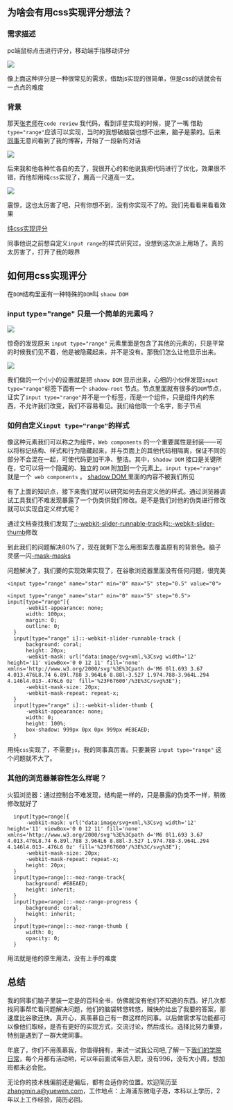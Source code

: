 ## 为啥会有用css实现评分想法？
### 需求描述
pc端鼠标点击进行评分，移动端手指移动评分

<img src="./star.gif">

像上面这种评分是一种很常见的需求，借助js实现的很简单，但是css的话就会有一点点的难度

### 背景 
那天[张老师](https://www.zhangxinxu.com/wordpress/)在`code review` 我代码，看到评星实现的时候，提了一嘴 借助`type="range"`应该可以实现，当时的我想破脑袋也想不出来，脑子是蒙的。后来[同事](https://github.com/XboxYan)无意间看到了我的博客，开始了一段新的对话

<img src="./1.png">

后来我和他各种忙各自的去了，我很开心的和他说我把代码进行了优化，效果很不错，而他却用纯`css`实现了，魔高一尺道高一丈。

<img src="./2.png">

震惊，这也太厉害了吧，只有你想不到，没有你实现不了的。我们先看看来看看效果

[纯css实现评分](https://codepen.io/qingchuang/pen/jOMmQab)

同事他说之前想自定义`input range`的样式研究过，没想到这次派上用场了。真的太厉害了，打开了我的眼界


## 如何用css实现评分
在`DOM`结构里面有一种特殊的`DOM`叫 `shaow DOM`
### input type="range" 只是一个简单的元素吗？

<img src="./3.png">

惊奇的发现原来 `input type="range"` 元素里面是包含了其他的元素的，只是平常的时候我们见不着，他是被隐藏起来，并不是没有。那我们怎么让他显示出来。

<img src="./4.png">

我们做的一个小小的设置就是把 `shaow DOM` 显示出来，心细的小伙伴发现`input type="range"`标签下面有一个 `shadow-root`  节点。节点里面就有很多的`DOM`节点，证实了`input type="range"`并不是一个标签，而是一个组件，只是组件内的东西，不允许我们改变，我们不容易看见。我们给他取一个名字，影子节点

### 如何自定义`input type="range"`的样式
像这种元素我们可以称之为组件，`Web components` 的一个重要属性是封装——可以将标记结构、样式和行为隐藏起来，并与页面上的其他代码相隔离，保证不同的部分不会混在一起，可使代码更加干净、整洁。其中，`Shadow DOM` 接口是关键所在，它可以将一个隐藏的、独立的 `DOM` 附加到一个元素上。`input type="range"` 就是一个` web components` 。
[ shadow DOM ](https://developer.mozilla.org/zh-CN/docs/Web/Web_Components/Using_shadow_DOM)里面的内容不被我们所见

有了上面的知识点，接下来我们就可以研究如何去自定义他的样式。通过浏览器调试工具我们不难发现暴露了一个伪类供我们修改。是不是我们对他的伪类进行修改就可以实现自定义样式呢？

通过文档查找我们发现了[::-webkit-slider-runnable-track](https://developer.mozilla.org/zh-CN/docs/Web/CSS/::-webkit-slider-runnable-track)和[::-webkit-slider-thumb](https://developer.mozilla.org/zh-CN/docs/Web/CSS/::-webkit-slider-thumb)修改

到此我们的问题解决80%了，现在就剩下怎么用图案去覆盖原有的背景色。脑子灵感一闪[-mask-masks](https://www.zhangxinxu.com/wordpress/2017/11/css-css3-mask-masks/)

问题解决了，我们要的实现效果实现了，在谷歌浏览器里面没有任何问题，很完美

```
<input type="range" name="star" min="0" max="5" step="0.5" value="0">

<input type="range" name="star" min="0" max="5" step="0.5">
input[type="range"]{
      -webkit-appearance: none;
      width: 100px;
      margin: 0;
      outline: 0;
  }
  input[type="range" i]::-webkit-slider-runnable-track {
      background: coral;
      height: 20px;
      -webkit-mask: url("data:image/svg+xml,%3Csvg width='12' height='11' viewBox='0 0 12 11' fill='none' xmlns='http://www.w3.org/2000/svg'%3E%3Cpath d='M6 0l1.693 3.67 4.013.476L8.74 6.89l.788 3.964L6 8.88l-3.527 1.974.788-3.964L.294 4.146l4.013-.476L6 0z' fill='%23F67600'/%3E%3C/svg%3E");
      -webkit-mask-size: 20px;
      -webkit-mask-repeat: repeat-x;
  }
  input[type="range" i]::-webkit-slider-thumb {
      -webkit-appearance: none;
      width: 0;
      height: 100%;
      box-shadow: 999px 0px 0px 999px #E8EAED;
  }
```

用纯`css`实现了，不需要`js`，我的同事真厉害。只要兼容 `input type="range"` 这个问题就不大了。

### 其他的浏览器兼容性怎么样呢？
火狐浏览器：通过控制台不难发现，结构是一样的，只是暴露的伪类不一样，稍微修改就好了

```
  input[type=range]{
      -webkit-mask: url("data:image/svg+xml,%3Csvg width='12' height='11' viewBox='0 0 12 11' fill='none' xmlns='http://www.w3.org/2000/svg'%3E%3Cpath d='M6 0l1.693 3.67 4.013.476L8.74 6.89l.788 3.964L6 8.88l-3.527 1.974.788-3.964L.294 4.146l4.013-.476L6 0z' fill='%23F67600'/%3E%3C/svg%3E");
      -webkit-mask-size: 20px;
      -webkit-mask-repeat: repeat-x;
      height: 20px;
  }
  input[type=range]::-moz-range-track{
      background: #E8EAED;
      height: inherit;
  }
  input[type=range]::-moz-range-progress {
      background: coral;
      height: inherit;
  }
  input[type=range]::-moz-range-thumb {
      width: 0;
      opacity: 0;
  }
```

用法就是他的原生用法，没有上手的难度

## 总结

我的同事们脑子里装一定是的百科全书，仿佛就没有他们不知道的东西。好几次都找同事帮忙看问题解决问题，他们的脑袋转悠转悠，贼快的给出了我要的答案，那速度比谷歌还快。真开心，真羡慕自己有一群这样的同事。以后做需求写功能都可以像他们取经，是否有更好的实现方式，交流讨论，然后成长。选择比努力重要，特别是遇到了一群大佬同事。

年底了，你们不用羡慕我，你值得拥有，来试一试我公司吧,了解一下[我们的学院日常](https://story.yux.team/#&202012)，每个月都有活动哟，可以年前面试年后入职，没有996，没有大小周，想加班都未必会批。

无论你的技术栈偏前还是偏后，都有合适你的位置。欢迎简历至 zhangmin.a@yuewen.com，工作地点：上海浦东微电子港，本科以上学历，2年以上工作经验，简历必回。






